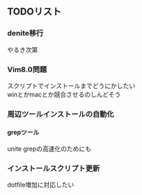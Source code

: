 ## TODOリスト

### denite移行
やるき次第

### Vim8.0問題
スクリプトでインストールまでどうにかしたい  
winとかmacとか競合させるのしんどそう

### 周辺ツールインストールの自動化
#### grepツール
unite grepの高速化のためにも

### インストールスクリプト更新
dotfile増加に対応したい
